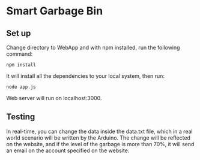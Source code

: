 # Smart Garbage Bin

## Set up

Change directory to WebApp and with npm installed, run the following command:
```console
npm install
```
It will install all the dependencies to your local system, then run:
```console
node app.js
```
Web server will run on localhost:3000.

## Testing

In real-time, you can change the data inside the data.txt file, which in a real world scenario will be written by the Arduino. The change will be reflected on the website, and if the level of the garbage is more than 70%, it will send an email on the account specified on the website.
